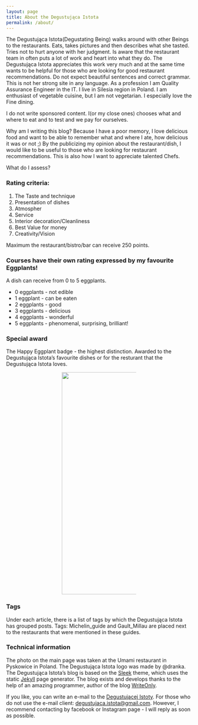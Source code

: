 ```yaml
---
layout: page
title: About the Degustująca Istota
permalink: /about/
---
```

The Degustująca Istota(Degustating Being) walks around with other Beings to the restaurants.
Eats, takes pictures and then describes what she tasted.
Tries not to hurt anyone with her judgment.
Is aware that the restaurant team in often puts a lot of work and heart into what they do.
The Degustująca Istota appreciates this work very much
and at the same time wants to be helpful for those who are looking for good restaurant recommendations.
Do not expect beautiful sentences and correct grammar. This is not her strong site in any language.
 As a profession I am Quality Assurance Engineer in the IT. I live in Silesia region in Poland.
 I am enthusiast of vegetable cuisine, but I am not vegetarian. I especially love the Fine dining.

I do not write sponsored content. I(or my close ones) chooses what and where to eat and to test and we pay for ourselves.

Why am I writing this blog? Because I have a poor memory, I love delicious food and want to be able to remember what and
where I ate, how delicious it was or not ;) By the publicizing my opinion about the restaurant/dish,
I would like to be useful to those who are looking for restaurant recommendations.
This is also how I want to appreciate talented Chefs.

What do I assess?

### Rating criteria:
1. The Taste and technique
2. Presentation of dishes
3. Atmospher
4. Service
5. Interior decoration/Cleanliness
6. Best Value for money
7. Creativity/Vision

Maximum the restaurant/bistro/bar can receive 250 points.

<a name="baklazan"></a>
### Courses have their own rating expressed by my favourite Eggplants!
A dish can receive from 0 to 5 eggplants.
* 0 eggplants - not edible
* 1 eggplant - can be eaten
* 2 eggplants - good
* 3 eggplants - delicious
* 4 eggplants - wonderful
* 5 eggplants - phenomenal, surprising, brilliant!


### Special award
The Happy Eggplant badge - the highest distinction.
Awarded to the Degustująca Istota’s favourite dishes or for the resturant that the Degustująca Istota loves.


<center><div style="width:40%"><img src="{{site.img_url}}/assets/img/odznaka_new.gif" alt="DegustującaIstota" height="602" width="auto" />
</div></center>

### Tags
Under each article, there is a list of tags by which the Degustująca Istota has grouped posts.
 Tags: Michelin_guide and Gault_Millau are placed next to the restaurants that were mentioned in these guides.

### Technical information
The photo on the main page was taken at the Umami restaurant in Pyskowice in Poland.
The Degustująca Istota logo was made by @dranka. The Degustująca Istota’s blog is based on the [Sleek] theme,
which uses the static [Jekyll] page generator.
The blog exists and develops thanks to the help of an amazing programmer, author of the blog [WriteOnly].

If you like, you can write an e-mail to the  [Degustującej Istoty](mailto:{{site.email}}).
For those who do not use the e-mail client: degustujaca.istota@gmail.com.
 However, I recommend contacting by facebook or Instagram page - I will reply as soon as possible.

[Sleek]:https://janczizikow.github.io/sleek
[Jekyll]: https://jekyllrb.com
[WriteOnly]: https://www.writeonly.pl
